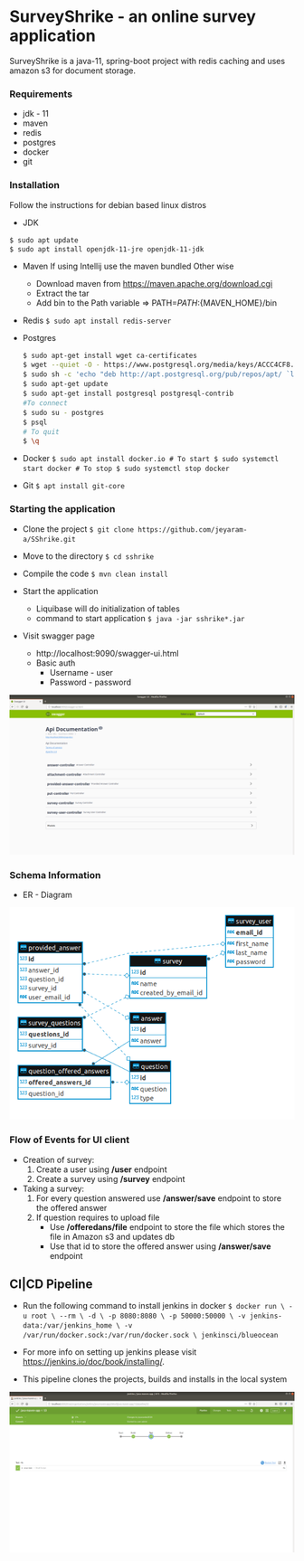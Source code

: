 # SurveyShrike - an online survey application

SurveyShrike is a java-11, spring-boot project with redis caching and uses amazon s3 for document storage.

### Requirements

  - jdk - 11
  - maven
  - redis
  - postgres
  - docker
  - git

### Installation

Follow the instructions for debian based linux distros

- JDK
 ```
$ sudo apt update
$ sudo apt install openjdk-11-jre openjdk-11-jdk
```

- Maven
If using Intellij use the maven bundled
Other wise 
    * Download maven from https://maven.apache.org/download.cgi
    * Extract the tar
    * Add bin to the Path variable => PATH=$PATH:${MAVEN_HOME}/bin

- Redis
         ```
        $ sudo apt install redis-server
        ```

- Postgres
    ```sh
    $ sudo apt-get install wget ca-certificates
    $ wget --quiet -O - https://www.postgresql.org/media/keys/ACCC4CF8.asc | sudo apt-key add -
    $ sudo sh -c 'echo "deb http://apt.postgresql.org/pub/repos/apt/ `lsb_release -cs`-pgdg main" >> /etc/apt/sources.list.d/pgdg.list'
    $ sudo apt-get update
    $ sudo apt-get install postgresql postgresql-contrib
    #To connect
    $ sudo su - postgres
    $ psql
    # To quit
    $ \q 
    ```

- Docker
        ```
        $ sudo apt install docker.io
        # To start
        $ sudo systemctl start docker
        # To stop
        $ sudo systemctl stop docker
        ```
- Git
        ```
        $ apt install git-core
        ```

### Starting the application
- Clone the project
        ```
        $ git clone https://github.com/jeyaram-a/SShrike.git
        ```

- Move to the directory
        ```
        $ cd sshrike
        ```

- Compile the code
        ```
        $ mvn clean install
        ```

- Start the application
    * Liquibase will do initialization of tables
    *  command to start application
            ```
            $ java -jar sshrike*.jar
            ```
- Visit swagger page
     * http://localhost:9090/swagger-ui.html
    * Basic auth
        * Username - user
        * Password - password

![Alt text](images/swagger.png "Swagger Page")

### Schema Information
- ER - Diagram

![Alt text](images/er.png?raw=true "ER")


### Flow of Events for UI client
- Creation of survey:
    1. Create a user using **/user** endpoint
    2. Create a survey using **/survey** endpoint
- Taking a survey:
    1. For every question answered use **/answer/save** endpoint to store the offered answer
    2. If question requires to upload file
        * Use **/offeredans/file** endpoint to store the file which stores the file in Amazon s3 and updates db
        * Use that id to store the offered answer using **/answer/save** endpoint


## CI|CD Pipeline
- Run the following command to install jenkins in docker
        ```
        $ docker run \
          -u root \
          --rm \
          -d \
          -p 8080:8080 \
          -p 50000:50000 \
          -v jenkins-data:/var/jenkins_home \
          -v /var/run/docker.sock:/var/run/docker.sock \
          jenkinsci/blueocean
        ```
        
- For more info on setting up jenkins please visit https://jenkins.io/doc/book/installing/.
- This pipeline clones the projects, builds and installs in the local system


![Alt text](images/jenkins.png?raw=true "ER")







